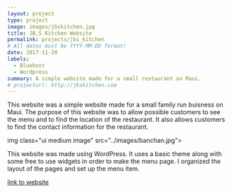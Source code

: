 ```yaml
---
layout: project
type: project
image: images/jbskitchen.jpg
title: JB,S Kitchen Website
permalink: projects/jbs_kitchen
# All dates must be YYYY-MM-DD format!
date: 2017-11-20
labels:
  - Bluehost
  - Wordpress 
summary: A simple website made for a small restaurant on Maui.
# projecturl: http://jbskitchen.com
---
```


This website was a simple website made for a small family run buisness on Maui. The purpose of this website was to allow possible customers to see the menu and to find the location of the restaurant. It also allows customers to find the contact information for the restaurant.

img class="ui medium image" src="../images/banchan.jpg">

This website was made using WordPress. It uses a basic theme along with some free to use widgets in order to make the menu page. I organized the layout of the pages and set up the menu item.
 
[link to website](http://jbskitchen.com)
